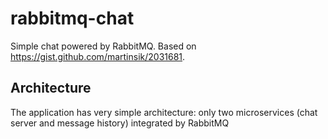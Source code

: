 # rabbitmq-chat
Simple chat powered by RabbitMQ.
Based on https://gist.github.com/martinsik/2031681.
## Architecture
The application has very simple architecture: only two microservices (chat server and message history) integrated by RabbitMQ
